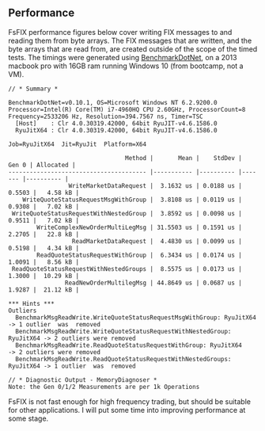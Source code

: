 ## Performance



FsFIX performance figures below cover writing FIX messages to and reading them from byte arrays. The FIX messages that are written, and the byte arrays that are read from, are created outside of the scope of the timed tests. The timings were generated using [BenchmarkDotNet](http://benchmarkdotnet.org/), on a 2013 macbook pro with 16GB ram running Windows 10 (from bootcamp, not a VM).


```
// * Summary *

BenchmarkDotNet=v0.10.1, OS=Microsoft Windows NT 6.2.9200.0
Processor=Intel(R) Core(TM) i7-4960HQ CPU 2.60GHz, ProcessorCount=8
Frequency=2533206 Hz, Resolution=394.7567 ns, Timer=TSC
  [Host]    : Clr 4.0.30319.42000, 64bit RyuJIT-v4.6.1586.0
  RyuJitX64 : Clr 4.0.30319.42000, 64bit RyuJIT-v4.6.1586.0

Job=RyuJitX64  Jit=RyuJit  Platform=X64  

                                 Method |       Mean |    StdDev |  Gen 0 | Allocated |
--------------------------------------- |----------- |---------- |------- |---------- |
                 WriteMarketDataRequest |  3.1632 us | 0.0188 us | 0.5503 |   4.58 kB |
    WriteQuoteStatusRequestMsgWithGroup |  3.8108 us | 0.0119 us | 0.9308 |   7.02 kB |
 WriteQuoteStatusRequestWithNestedGroup |  3.8592 us | 0.0098 us | 0.9511 |   7.02 kB |
        WriteComplexNewOrderMultiLegMsg | 31.5503 us | 0.1591 us | 2.2705 |   22.8 kB |
                  ReadMarketDataRequest |  4.4830 us | 0.0099 us | 0.5198 |   4.34 kB |
        ReadQuoteStatusRequestWithGroup |  6.3434 us | 0.0174 us | 1.0091 |   8.56 kB |
 ReadQuoteStatusRequestWithNestedGroups |  8.5575 us | 0.0173 us | 1.3000 |  10.29 kB |
                ReadNewOrderMultilegMsg | 44.8649 us | 0.0687 us | 1.9287 |  21.12 kB |

*** Hints ***
Outliers
  BenchmarkMsgReadWrite.WriteQuoteStatusRequestMsgWithGroup: RyuJitX64    -> 1 outlier  was  removed
  BenchmarkMsgReadWrite.WriteQuoteStatusRequestWithNestedGroup: RyuJitX64 -> 2 outliers were removed
  BenchmarkMsgReadWrite.ReadQuoteStatusRequestWithGroup: RyuJitX64        -> 2 outliers were removed
  BenchmarkMsgReadWrite.ReadQuoteStatusRequestWithNestedGroups: RyuJitX64 -> 1 outlier  was  removed

// * Diagnostic Output - MemoryDiagnoser *
Note: the Gen 0/1/2 Measurements are per 1k Operations
```


FsFIX is not fast enough for high frequency trading, but should be suitable for other applications. I will put some time into improving performance at some stage.

